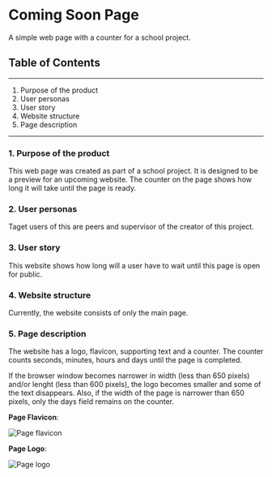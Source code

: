 # __Coming Soon Page__

A simple web page with a counter for a school project.

## __Table of Contents__

---

1. Purpose of the product
2. User personas
3. User story
4. Website structure
5. Page description

---

### 1. __Purpose of the product__

This web page was created as part of a school project. It is designed to be a preview for an upcoming website. The counter on the page shows how long it will take until the page is ready.

### __2. User personas__
Taget users of this are peers and supervisor of the creator of this project. 

### __3. User story__
This website shows how long will a user have to wait until this page is open for public.

### __4. Website structure__
Currently, the website consists of only the main page.

### __5. Page description__
The website has a logo, flavicon, supporting text and a counter. The counter counts seconds, minutes, hours and days until the page is completed.

If the browser window becomes narrower in width (less than 650 pixels) and/or lenght (less than 600 pixels), the logo becomes smaller and some of the text disappears. Also, if the width of the page is narrower than 650 pixels, only the days field remains on the counter.

__Page Flavicon__:

![Page flavicon](../favicon.ico)

__Page Logo__:

![Page logo](../img/keitilogo.png)  


